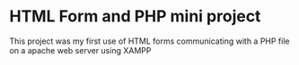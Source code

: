 # HTML Form and PHP mini project
This project was my first use of HTML forms communicating with a PHP file on a apache web server using XAMPP
